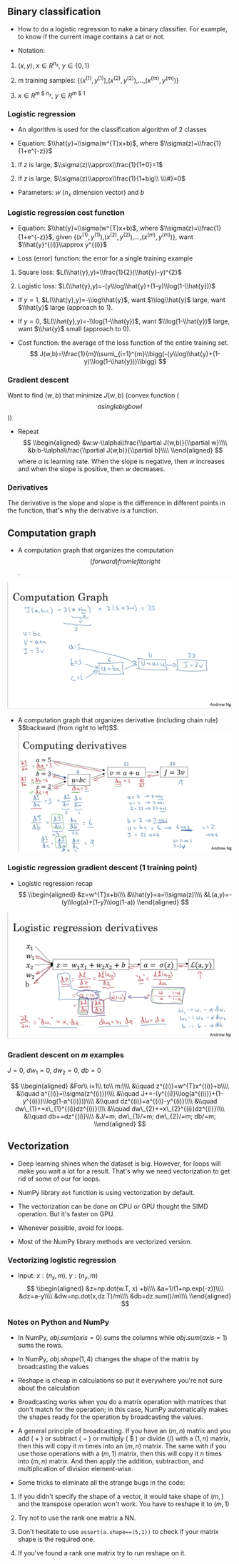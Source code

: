 Binary classification
---------------------

-   How to do a logistic regression to nake a binary classifier. For
    example, to know if the current image contains a cat or not.

-   Notation:

1.  ($x$, $y$), $x$ ∈ $R$<sup>$n$<sub>$x$</sub></sup>, $y$ ∈ {0, 1}

2.  m training samples:
    {($x$<sup>(1)</sup>, $y$<sup>(1)</sup>),($x$<sup>(2)</sup>, $y$<sup>(2)</sup>),…,($x$<sup>($m$)</sup>, $y$<sup>($m$)</sup>)}

3.  $x$ ∈ $R$<sup>$m$ \$ $n$<sub>$x$</sub></sup>,
    $y$ ∈ $R$<sup>$m$ \$ 1</sup>

### Logistic regression

-   An algorithm is used for the classification algorithm of 2 classes

-   Equation: $\\hat{y}=\\sigma(w^{T}x+b)$, where
    $\\sigma(z)=\\frac{1}{1+e^{-z}}$

1.  If $z$ is large, $\\sigma(z)\\approx\\frac{1}{1+0}=1$

2.  If $z$ is large, $\\sigma(z)\\approx\\frac{1}{1+big\\ \\\#}=0$

-   Parameters: $w$ ($n$<sub>$x$</sub> dimension vector) and $b$

### Logistic regression cost function

-   Equation: $\\hat{y}=\\sigma(w^{T}x+b)$, where
    $\\sigma(z)=\\frac{1}{1+e^{-z}}$, given
    {($x$<sup>(1)</sup>, $y$<sup>(1)</sup>),($x$<sup>(2)</sup>, $y$<sup>(2)</sup>),…,($x$<sup>($m$)</sup>, $y$<sup>($m$)</sup>)},
    want $\\hat{y}^{(i)}\\approx y^{(i)}$

-   Loss (error) function: the error for a single training example

1.  Square loss: $L(\\hat{y},y)=\\frac{1}{2}(\\hat{y}-y)^{2}$

2.  Logistic loss:
    $L(\\hat{y},y)=-(y\\log\\hat{y}+(1-y)\\log(1-\\hat{y}))$

-   If $y$ = 1, $L(\\hat{y},y)=-\\log\\hat{y}$, want $\\log\\hat{y}$
    large, want $\\hat{y}$ large (approach to 1).

-   If $y$ = 0, $L(\\hat{y},y)=-\\log(1-\\hat{y})$, want
    $\\log(1-\\hat{y})$ large, want $\\hat{y}$ small (approach to 0).

-   Cost function: the average of the loss function of the entire
    training set.
    $$
    J(w,b)=\\frac{1}{m}\\sum\_{i=1}^{m}\\bigg(-(y\\log\\hat{y}+(1-y)\\log(1-\\hat{y}))\\bigg)
    $$

### Gradient descent

Want to find ($w$, $b$) that minimize $J$($w$, $b$) (convex function
($$a single big bowl$$))

-   Repeat
    $$
    \\begin{aligned}
    &w:w-\\alpha\\frac{\\partial J(w,b)}{\\partial w}\\\\
    &b:b-\\alpha\\frac{\\partial J(w,b)}{\\partial b}\\\\
    \\end{aligned}
    $$
     where $α$ is learning rate. When the slope is negative, then $w$
    increases and when the slope is positive, then $w$ decreases.

### Derivatives

The derivative is the slope and slope is the difference in different
points in the function, that's why the derivative is a function.

Computation graph
-----------------

-   A computation graph that organizes the computation $$(forward) from
    left to right$$.

![](https://github.com/Veronica0206/Coursera_deep-learning/blob/master/Course1/screenshot/4.PNG)

-   A computation graph that organizes derivative (including chain rule)
    \$\$backward (from right to left)\$\$.
![](https://github.com/Veronica0206/Coursera_deep-learning/blob/master/Course1/screenshot/5.PNG)

### Logistic regression gradient descent (1 training point)

-   Logistic regression recap
    $$
    \\begin{aligned}
    &z=w^{T}x+b\\\\
    &\\hat{y}=a=\\sigma(z)\\\\
    &L(a,y)=-(y\\log(a)+(1-y)\\log(1-a))
    \\end{aligned}
    $$
 
 ![](https://github.com/Veronica0206/Coursera_deep-learning/blob/master/Course1/screenshot/6.PNG)

### Gradient descent on $m$ examples

$J$ = 0, $d$$w$<sub>1</sub> = 0, $d$$w$<sub>2</sub> = 0, $d$$b$ = 0

$$
\\begin{aligned}
&For\\ i=1\\ to\\ m:\\\\
&\\quad z^{(i)}=w^{T}x^{(i)}+b\\\\
&\\quad a^{(i)}=\\sigma(z^{(i)})\\\\
&\\quad J+=-(y^{(i)}\\log(a^{(i)})+(1-y^{(i)})\\log(1-a^{(i)}))\\\\
&\\quad dz^{(i)}=a^{(i)}-y^{(i)}\\\\
&\\quad dw\_{1}+=x\_{1}^{(i)}dz^{(i)}\\\\
&\\quad dw\_{2}+=x\_{2}^{(i)}dz^{(i)}\\\\
&\\quad db+=dz^{(i)}\\\\
&J/=m; dw\_{1}/=m; dw\_{2}/=m; db/=m;
\\end{aligned}
$$

Vectorization
-------------

-   Deep learning shines when the dataset is big. However, for loops
    will make you wait a lot for a result. That's why we need
    vectorization to get rid of some of our for loops.

-   NumPy library `dot` function is using vectorization by default.

-   The vectorization can be done on CPU or GPU thought the SIMD
    operation. But it's faster on GPU.

-   Whenever possible, avoid for loops.

-   Most of the NumPy library methods are vectorized version.

### Vectorizing logistic regression

-   Input: $x$ : ($n$<sub>$x$</sub>, $m$),
    $y$ : ($n$<sub>$y$</sub>, $m$)
    $$
    \\begin{aligned}
    &z=np.dot(w.T, x) +b\\\\
    &a=1/(1+np.exp(-z))\\\\
    &dz=a-y\\\\
    &dw=np.dot(x,dz.T)/m\\\\
    &db=dz.sum()/m\\\\
    \\end{aligned}
    $$

### Notes on Python and NumPy

-   In NumPy, $o$$b$$j$.$s$$u$$m$($a$$x$$i$$s$ = 0) sums the columns
    while $o$$b$$j$.$s$$u$$m$($a$$x$$i$$s$ = 1) sums the rows.

-   In NumPy, $o$$b$$j$.$s$$h$$a$$p$$e$(1, 4) changes the shape of the
    matrix by broadcasting the values

-   Reshape is cheap in calculations so put it everywhere you're not
    sure about the calculation

-   Broadcasting works when you do a matrix operation with matrices that
    don't match for the operation; in this case, NumPy automatically
    makes the shapes ready for the operation by broadcasting the values.

-   A general principle of broadcasting. If you have an ($m$, $n$)
    matrix and you add ( + ) or subtract ( − ) or multiply ( \$ ) or
    divide (/) with a (1, $n$) matrix, then this will copy it $m$ times
    into an ($m$, $n$) matrix. The same with if you use those operations
    with a ($m$, 1) matrix, then this will copy it $n$ times into
    ($m$, $n$) matrix. And then apply the addition, subtraction, and
    multiplication of division element-wise.

-   Some tricks to eliminate all the strange bugs in the code:

1.  If you didn't specify the shape of a vector, it would take shape of
    ($m$, ) and the transpose operation won't work. You have to reshape
    it to ($m$, 1)

2.  Try not to use the rank one matrix a NN.

3.  Don't hesitate to use `assert(a.shape==(5,1))` to check if your
    matrix shape is the required one.

4.  If you've found a rank one matrix try to run reshape on it.
